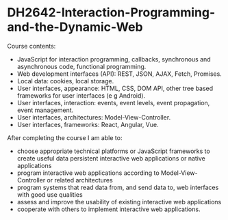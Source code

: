 # DH2642-Interaction-Programming-and-the-Dynamic-Web
Course contents:
- JavaScript for interaction programming, callbacks, synchronous and asynchronous code, functional programming.
- Web development interfaces (API): REST, JSON, AJAX, Fetch, Promises.
- Local data: cookies, local storage.
- User interfaces, appearance: HTML, CSS, DOM API, other tree based frameworks for user interfaces (e g Android).
- User interfaces, interaction: events, event levels, event propagation, event management.
- User interfaces, architectures: Model-View-Controller.
- User interfaces, frameworks: React, Angular, Vue.

After completing the course I am able to:
- choose appropriate technical platforms or JavaScript frameworks to create useful data persistent interactive web applications or native applications
- program interactive web applications according to Model-View-Controller or related architectures
- program systems that read data from, and send data to, web interfaces with good use qualities
- assess and improve the usability of existing interactive web applications
- cooperate with others to implement interactive web applications.
